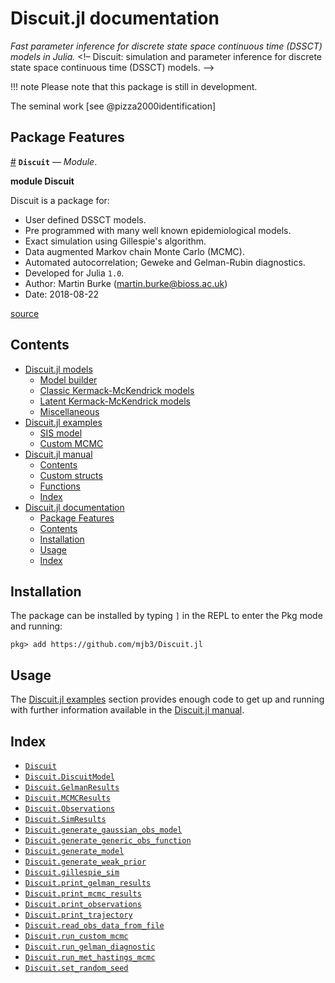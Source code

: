 
<a id='Discuit.jl-documentation-1'></a>

# Discuit.jl documentation


*Fast parameter inference for discrete state space continuous time (DSSCT) models in Julia.* <!– Discuit: simulation and parameter inference for discrete state space continuous time (DSSCT) models. –>


!!! note
    Please note that this package is still in development.



The seminal work [see @pizza2000identification]


<a id='Package-Features-1'></a>

## Package Features

<a id='Discuit' href='#Discuit'>#</a>
**`Discuit`** &mdash; *Module*.



**module Discuit**

Discuit is a package for:

  * User defined DSSCT models.
  * Pre programmed with many well known epidemiological models.
  * Exact simulation using Gillespie's algorithm.
  * Data augmented Markov chain Monte Carlo (MCMC).
  * Automated autocorrelation; Geweke and Gelman-Rubin diagnostics.
  * Developed for Julia `1.0`.
  * Author: Martin Burke (martin.burke@bioss.ac.uk)
  * Date: 2018-08-22


<a target='_blank' href='https://github.com/mjb3/Discuit.jl/blob/9e3bedd33e8b1a43c693ddebaa9dfc05f48e878d/src/Discuit.jl#L1-L15' class='documenter-source'>source</a><br>


<a id='Contents-1'></a>

## Contents

- [Discuit.jl models](models.md#Discuit.jl-models-1)
    - [Model builder](models.md#Model-builder-1)
    - [Classic Kermack-McKendrick models](models.md#Classic-Kermack-McKendrick-models-1)
    - [Latent Kermack-McKendrick models](models.md#Latent-Kermack-McKendrick-models-1)
    - [Miscellaneous](models.md#Miscellaneous-1)
- [Discuit.jl examples](examples.md#Discuit.jl-examples-1)
    - [SIS model](examples.md#SIS-model-1)
    - [Custom MCMC](examples.md#Custom-MCMC-1)
- [Discuit.jl manual](manual.md#Discuit.jl-manual-1)
    - [Contents](manual.md#Contents-1)
    - [Custom structs](manual.md#Custom-structs-1)
    - [Functions](manual.md#Functions-1)
    - [Index](manual.md#Index-1)
- [Discuit.jl documentation](index.md#Discuit.jl-documentation-1)
    - [Package Features](index.md#Package-Features-1)
    - [Contents](index.md#Contents-1)
    - [Installation](index.md#Installation-1)
    - [Usage](index.md#Usage-1)
    - [Index](index.md#Index-1)


<a id='Installation-1'></a>

## Installation


The package can be installed by typing `]` in the REPL to enter the Pkg mode and running:


```
pkg> add https://github.com/mjb3/Discuit.jl
```


<a id='Usage-1'></a>

## Usage


The [Discuit.jl examples](examples.md#Discuit.jl-examples-1) section provides enough code to get up and running with further information available in the [Discuit.jl manual](manual.md#Discuit.jl-manual-1).


<a id='Index-1'></a>

## Index

- [`Discuit`](index.md#Discuit)
- [`Discuit.DiscuitModel`](examples.md#Discuit.DiscuitModel)
- [`Discuit.GelmanResults`](manual.md#Discuit.GelmanResults)
- [`Discuit.MCMCResults`](manual.md#Discuit.MCMCResults)
- [`Discuit.Observations`](manual.md#Discuit.Observations)
- [`Discuit.SimResults`](manual.md#Discuit.SimResults)
- [`Discuit.generate_gaussian_obs_model`](manual.md#Discuit.generate_gaussian_obs_model)
- [`Discuit.generate_generic_obs_function`](manual.md#Discuit.generate_generic_obs_function-Tuple{})
- [`Discuit.generate_model`](manual.md#Discuit.generate_model)
- [`Discuit.generate_weak_prior`](manual.md#Discuit.generate_weak_prior-Tuple{Int64})
- [`Discuit.gillespie_sim`](manual.md#Discuit.gillespie_sim)
- [`Discuit.print_gelman_results`](manual.md#Discuit.print_gelman_results-Tuple{GelmanResults,String})
- [`Discuit.print_mcmc_results`](manual.md#Discuit.print_mcmc_results-Tuple{MCMCResults,String})
- [`Discuit.print_observations`](manual.md#Discuit.print_observations-Tuple{Observations,String})
- [`Discuit.print_trajectory`](manual.md#Discuit.print_trajectory-Tuple{DiscuitModel,SimResults,String})
- [`Discuit.read_obs_data_from_file`](manual.md#Discuit.read_obs_data_from_file-Tuple{String})
- [`Discuit.run_custom_mcmc`](manual.md#Discuit.run_custom_mcmc)
- [`Discuit.run_gelman_diagnostic`](manual.md#Discuit.run_gelman_diagnostic)
- [`Discuit.run_met_hastings_mcmc`](manual.md#Discuit.run_met_hastings_mcmc)
- [`Discuit.set_random_seed`](manual.md#Discuit.set_random_seed-Tuple{Int64})

